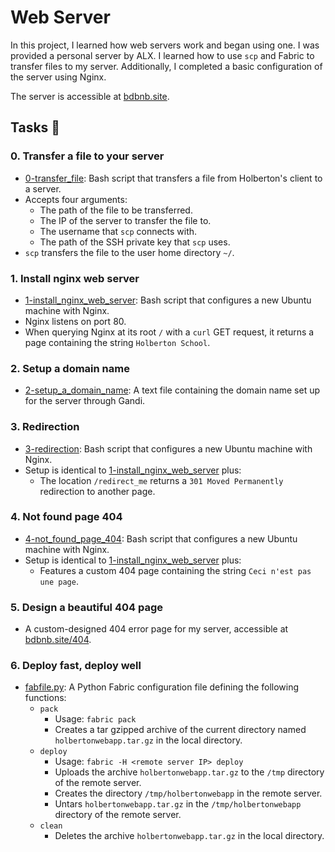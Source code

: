 # Web Server

In this project, I learned how web servers work and began using one. I was provided a personal server by ALX. I learned how to use `scp` and Fabric to transfer files to my server. Additionally, I completed a basic configuration of the server using Nginx.

The server is accessible at [bdbnb.site](http://bdbnb.site).

## Tasks :page_with_curl:

### 0. Transfer a file to your server

- [0-transfer_file](./0-transfer_file): Bash script that transfers a file from Holberton's client to a server.
- Accepts four arguments:
  - The path of the file to be transferred.
  - The IP of the server to transfer the file to.
  - The username that `scp` connects with.
  - The path of the SSH private key that `scp` uses.
- `scp` transfers the file to the user home directory `~/`.

### 1. Install nginx web server

- [1-install_nginx_web_server](./1-install_nginx_web_server): Bash script that configures a new Ubuntu machine with Nginx.
- Nginx listens on port 80.
- When querying Nginx at its root `/` with a `curl` GET request, it returns a page containing the string `Holberton School`.

### 2. Setup a domain name

- [2-setup_a_domain_name](./2-setup_a_domain_name): A text file containing the domain name set up for the server through Gandi.

### 3. Redirection

- [3-redirection](./3-redirection): Bash script that configures a new Ubuntu machine with Nginx.
- Setup is identical to [1-install_nginx_web_server](./1-install_nginx_web_server) plus:
  - The location `/redirect_me` returns a `301 Moved Permanently` redirection to another page.

### 4. Not found page 404

- [4-not_found_page_404](./4-not_found_page_404): Bash script that configures a new Ubuntu machine with Nginx.
- Setup is identical to [1-install_nginx_web_server](./1-install_nginx_web_server) plus:
  - Features a custom 404 page containing the string `Ceci n'est pas une page`.

### 5. Design a beautiful 404 page

- A custom-designed 404 error page for my server, accessible at [bdbnb.site/404](http://bdbnb.site/404).

### 6. Deploy fast, deploy well

- [fabfile.py](./fabfile.py): A Python Fabric configuration file defining the following functions:
  - `pack`
    - Usage: `fabric pack`
    - Creates a tar gzipped archive of the current directory named `holbertonwebapp.tar.gz` in the local directory.
  - `deploy`
    - Usage: `fabric -H <remote server IP> deploy`
    - Uploads the archive `holbertonwebapp.tar.gz` to the `/tmp` directory of the remote server.
    - Creates the directory `/tmp/holbertonwebapp` in the remote server.
    - Untars `holbertonwebapp.tar.gz` in the `/tmp/holbertonwebapp` directory of the remote server.
  - `clean`
    - Deletes the archive `holbertonwebapp.tar.gz` in the local directory.
